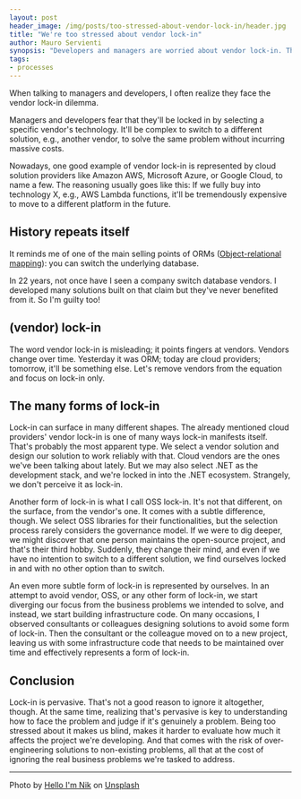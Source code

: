 ```yaml
---
layout: post
header_image: /img/posts/too-stressed-about-vendor-lock-in/header.jpg
title: "We're too stressed about vendor lock-in"
author: Mauro Servienti
synopsis: "Developers and managers are worried about vendor lock-in. They build castles of cards in a vain attempt to workaround what they perceive as a problem. Is this a different form of over-engineering?"
tags:
- processes
---
```


When talking to managers and developers, I often realize they face the vendor lock-in dilemma.

Managers and developers fear that they'll be locked in by selecting a specific vendor's technology. It'll be complex to switch to a different solution, e.g., another vendor, to solve the same problem without incurring massive costs.

Nowadays, one good example of vendor lock-in is represented by cloud solution providers like Amazon AWS, Microsoft Azure, or Google Cloud, to name a few. The reasoning usually goes like this: If we fully buy into technology X, e.g., AWS Lambda functions, it'll be tremendously expensive to move to a different platform in the future.

## History repeats itself

It reminds me of one of the main selling points of ORMs ([Object-relational mapping](https://en.wikipedia.org/wiki/Object%E2%80%93relational_mapping)): you can switch the underlying database.

In 22 years, not once have I seen a company switch database vendors. I developed many solutions built on that claim but they've never benefited from it. So I'm guilty too!

## (vendor) lock-in

The word vendor lock-in is misleading; it points fingers at vendors. Vendors change over time. Yesterday it was ORM; today are cloud providers; tomorrow, it'll be something else. Let's remove vendors from the equation and focus on lock-in only.

## The many forms of lock-in

Lock-in can surface in many different shapes. The already mentioned cloud providers' vendor lock-in is one of many ways lock-in manifests itself. That's probably the most apparent type. We select a vendor solution and design our solution to work reliably with that. Cloud vendors are the ones we've been talking about lately. But we may also select .NET as the development stack, and we're locked in into the .NET ecosystem. Strangely, we don't perceive it as lock-in.

Another form of lock-in is what I call OSS lock-in. It's not that different, on the surface, from the vendor's one. It comes with a subtle difference, though. We select OSS libraries for their functionalities, but the selection process rarely considers the governance model. If we were to dig deeper, we might discover that one person maintains the open-source project, and that's their third hobby. Suddenly, they change their mind, and even if we have no intention to switch to a different solution, we find ourselves locked in and with no other option than to switch.

An even more subtle form of lock-in is represented by ourselves. In an attempt to avoid vendor, OSS, or any other form of lock-in, we start diverging our focus from the business problems we intended to solve, and instead, we start building infrastructure code. On many occasions, I observed consultants or colleagues designing solutions to avoid some form of lock-in. Then the consultant or the colleague moved on to a new project, leaving us with some infrastructure code that needs to be maintained over time and effectively represents a form of lock-in.

## Conclusion

Lock-in is pervasive. That's not a good reason to ignore it altogether, though. At the same time, realizing that's pervasive is key to understanding how to face the problem and judge if it's genuinely a problem. Being too stressed about it makes us blind, makes it harder to evaluate how much it affects the project we're developing. And that comes with the risk of over-engineering solutions to non-existing problems, all that at the cost of ignoring the real business problems we're tasked to address.

---

Photo by <a href="https://unsplash.com/@helloimnik?utm_source=unsplash&utm_medium=referral&utm_content=creditCopyText">Hello I'm Nik</a> on <a href="https://unsplash.com/?utm_source=unsplash&utm_medium=referral&utm_content=creditCopyText">Unsplash</a>
